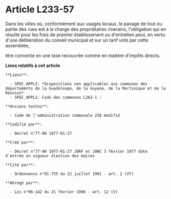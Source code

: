 # Article L233-57

Dans les villes où, conformément aux usages locaux, le pavage de tout ou partie des rues est à la charge des propriétaires
riverains, l'obligation qui en résulte pour les frais de premier établissement ou d'entretien peut, en vertu d'une
délibération du conseil municipal et sur un tarif voté par cette assemblée,

être convertie en une taxe recouvrée comme en matière d'impôts directs.

**Liens relatifs à cet article**

	**Liens**:

	  - SPEC_APPLI: *Dispositions non applicables aux communes des départements de la Guadeloupe, de la Guyane, de la Martinique et de la Réunion*
	  - SPEC_APPLI: Code des communes L262-1 :

	**Anciens textes**:

	  - Code de l'administration communale 238 modifié

	**Codifié par**:

	  - Décret n°77-90 1977-01-27

	**Créé par**:

	  - Décret n°77-90 1977-01-27 JORF et JONC 3 février 1977 date d'entrée en vigueur élection des maires

	**Cité par**:

	  - Ordonnance n°91-755 du 22 juillet 1991 - art. 2 (VT)

	**Abrogé par**:

	  - Loi n°96-142 du 21 février 1996 - art. 12 (V)
